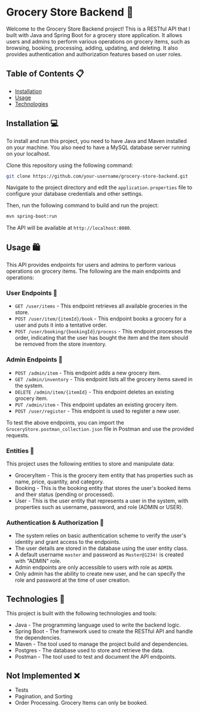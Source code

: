 # Grocery Store Backend 🛒


Welcome to the Grocery Store Backend project! This is a RESTful API that I built with Java and Spring Boot for a grocery store application. It allows users and admins to perform various operations on grocery items, such as browsing, booking, processing, adding, updating, and deleting. It also provides authentication and authorization features based on user roles.

## Table of Contents 📋

- [Installation](#installation)
- [Usage](#usage)
- [Technologies](#technologies)

## Installation 💻

To install and run this project, you need to have Java and Maven installed on your machine. You also need to have a MySQL database server running on your localhost.

Clone this repository using the following command:

```bash
git clone https://github.com/your-username/grocery-store-backend.git
```

Navigate to the project directory and edit the `application.properties` file to configure your database credentials and other settings.

Then, run the following command to build and run the project:

```bash
mvn spring-boot:run
```

The API will be available at `http://localhost:8080`.

## Usage 🛍️

This API provides endpoints for users and admins to perform various operations on grocery items. The following are the main endpoints and operations:

### User Endpoints 👤

- `GET /user/items` - This endpoint retrieves all available groceries in the store.
- `POST /user/item/{itemId}/book` - This endpoint books a grocery for a user and puts it into a tentative order.
- `POST /user/booking/{bookingId}/process` - This endpoint processes the order, indicating that the user has bought the item and the item should be removed from the store inventory.

### Admin Endpoints 🔑

- `POST /admin/item` - This endpoint adds a new grocery item.
- `GET /admin/inventory` - This endpoint lists all the grocery items saved in the system.
- `DELETE /admin/item/{itemId}` - This endpoint deletes an existing grocery item.
- `PUT /admin/item` - This endpoint updates an existing grocery item.
- `POST /user/register` - This endpoint is used to register a new user.

To test the above endpoints, you can import the `GroceryStore.postman_collection.json` file in Postman and use the provided requests.

### Entities 📄

This project uses the following entities to store and manipulate data:

- GroceryItem - This is the grocery item entity that has properties such as name, price, quantity, and category.
- Booking - This is the booking entity that stores the user's booked items and their status (pending or processed).
- User - This is the user entity that represents a user in the system, with properties such as username, password, and role (ADMIN or USER).

### Authentication & Authorization 🔐

- The system relies on basic authentication scheme to verify the user's identity and grant access to the endpoints.
- The user details are stored in the database using the user entity class.
- A default username `master` and password as `Master@1234!` is created with "ADMIN" role.
- Admin endpoints are only accessible to users with role as `ADMIN`.
- Only admin has the ability to create new user, and he can specify the role and password at the time of user creation.

## Technologies 🚀

This project is built with the following technologies and tools:

- Java - The programming language used to write the backend logic.
- Spring Boot - The framework used to create the RESTful API and handle the dependencies.
- Maven - The tool used to manage the project build and dependencies.
- Postgres - The database used to store and retrieve the data.
- Postman - The tool used to test and document the API endpoints.

## Not Implemented ❌
- Tests
- Pagination, and Sorting
- Order Processing. Grocery Items can only be booked.